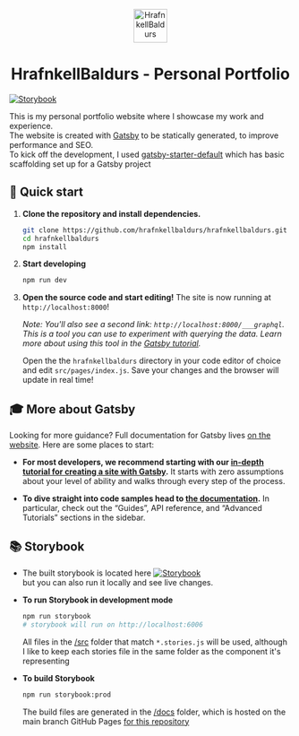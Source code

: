 <p align="center"> 
  <a href="https://hrafnkellbaldurs.com">
    <img alt="HrafnkellBaldurs" src="https://hrafnkellbaldurs.com/icons/icon-72x72.png" width="60" />
  </a>
</p>

<h1 align="center">
  HrafnkellBaldurs - Personal Portfolio
</h1>

[![Storybook](https://github.com/storybooks/brand/blob/master/logo/logo-storybook-default.svg)](https://hrafnkellbaldurs.github.io/hrafnkellbaldurs/)

This is my personal portfolio website where I showcase my work and experience.<br>
The website is created with [Gatsby](https://github.com/gatsbyjs/gatsby) to be statically generated, to improve performance and SEO.<br/>
To kick off the development, I used [gatsby-starter-default](https://github.com/gatsbyjs/gatsby-starter-default) which has basic scaffolding set up for a Gatsby project<br/>

## 🚀 Quick start

1.  **Clone the repository and install dependencies.**
    ```sh
    git clone https://github.com/hrafnkellbaldurs/hrafnkellbaldurs.git
    cd hrafnkellbaldurs
    npm install
    ```
2.  **Start developing**
    ```sh
    npm run dev
    ```
3.  **Open the source code and start editing!**
    The site is now running at `http://localhost:8000`!
    
    *Note: You'll also see a second link: `http://localhost:8000/___graphql`. This is a tool you can use to experiment with querying the data. Learn more about using this tool in the [Gatsby tutorial](https://www.gatsbyjs.org/tutorial/part-five/#introducing-graphiql).*
    
    Open the the `hrafnkellbaldurs` directory in your code editor of choice and edit `src/pages/index.js`. Save your changes and the browser will update in real time!


## 🎓 More about Gatsby

Looking for more guidance? Full documentation for Gatsby lives [on the website](https://www.gatsbyjs.org/). Here are some places to start:

-   **For most developers, we recommend starting with our [in-depth tutorial for creating a site with Gatsby](https://www.gatsbyjs.org/tutorial/).** It starts with zero assumptions about your level of ability and walks through every step of the process.

-   **To dive straight into code samples head to [the documentation](https://www.gatsbyjs.org/docs/).** In particular, check out the “Guides”, API reference, and “Advanced Tutorials” sections in the sidebar.


## :books: Storybook

-  The built storybook is located here  [![Storybook](https://github.com/storybooks/brand/blob/master/logo/logo-storybook-default.svg)](https://hrafnkellbaldurs.github.io/hrafnkellbaldurs/)<br/>
    but you can also run it locally and see live changes.
    
-  **To run Storybook in development mode**
    ```sh
    npm run storybook
    # storybook will run on http://localhost:6006
    ```
    All files in the [/src](https://github.com/hrafnkellbaldurs/hrafnkellbaldurs/tree/master/src) folder that match `*.stories.js` will be used, although I like to keep each stories file in the same folder as the component it's representing
    
-  **To build Storybook**
    ```sh
    npm run storybook:prod
    ```
    The build files are generated in the [/docs](https://github.com/hrafnkellbaldurs/hrafnkellbaldurs/tree/master/docs) folder, which is hosted on the main branch GitHub Pages [for this repository](https://hrafnkellbaldurs.github.io/hrafnkellbaldurs/)
